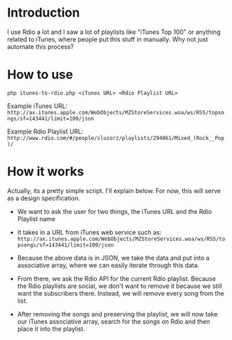 Introduction
============

I use Rdio a lot and I saw a lot of playlists like "iTunes Top 100" or anything related to iTunes, where people put this stuff in manually. Why not just automate this process?

How to use
==========

`php itunes-to-rdio.php <iTunes URL> <Rdio Playlist URL>`

Example iTunes URL:
`http://ax.itunes.apple.com/WebObjects/MZStoreServices.woa/ws/RSS/topsongs/sf=143441/limit=100/json`

Example Rdio Playlist URL:
`http://www.rdio.com/#/people/sluzorz/playlists/294061/Mixed_(Rock__Pop)/`

How it works
============

Actually, its a pretty simple script. I'll explain below. For now, this will serve as a design specification.

- We want to ask the user for two things, the iTunes URL and the Rdio Playlist name

- It takes in a URL from iTunes web service such as:
`http://ax.itunes.apple.com/WebObjects/MZStoreServices.woa/ws/RSS/topsongs/sf=143441/limit=100/json`
- Because the above data is in JSON, we take the data and put into a associative array, where we can easily iterate through this data.
- From there, we ask the Rdio API for the current Rdio playlist. Because the Rdio playlists are social, we don't want to remove it because we still want the subscribers there. Instead, we will remove every song from the list.
- After removing the songs and preserving the playlist, we will now take our iTunes associative array, search for the songs on Rdio and then place it into the playlist.